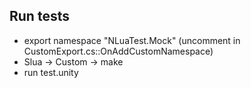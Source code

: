 ## Run tests
* export namespace "NLuaTest.Mock" (uncomment in CustomExport.cs::OnAddCustomNamespace)
* Slua -> Custom -> make
* run test.unity
